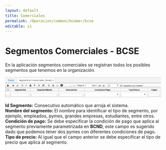 ```yaml
---
layout: default
title: Comerciales
permalink: /Operacion/common/bcomer/bcse
editable: si
---
```


# Segmentos Comerciales - BCSE

En la aplicación segmentos comerciales se registran todos los posibles segmentos que tenemos en la organización.  

![](bcse1.png)

**Id Segmento:** Consecutivo automático que arroja el sistema.  
**Nombre del segmento:** El nombre para identificar el tipo de segmento, por ejemplo, empleados, pymes, grandes empresas, estudiantes, entre otros.  
**Condición de pago:** Se debe especificar la condición de pago que aplica al segmento previamente parametrizada en **BCND**, este campo es sugerido dado que podemos tener dos pymes con diferentes condiciones de pago.  
**Tipo de precio:** Al igual que el campo anterior se debe especificar el tipo de precio que aplica al segmento.  




